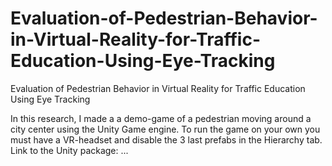 # Evaluation-of-Pedestrian-Behavior-in-Virtual-Reality-for-Traffic-Education-Using-Eye-Tracking
Evaluation of  Pedestrian Behavior in Virtual Reality for Traffic Education Using Eye Tracking

In this research, I made a a demo-game of a pedestrian moving around a city center using the Unity Game engine. 
To run the game on your own you must have a VR-headset and disable the 3 last prefabs in the Hierarchy tab.
Link to the Unity package: ...
